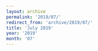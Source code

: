 ```yaml
---
layout: archive
permalink: '2019/07/'
redirect_from: 'archive/2019/07/'
title: 'July 2019'
year: '2019'
month: '07'
---
```

